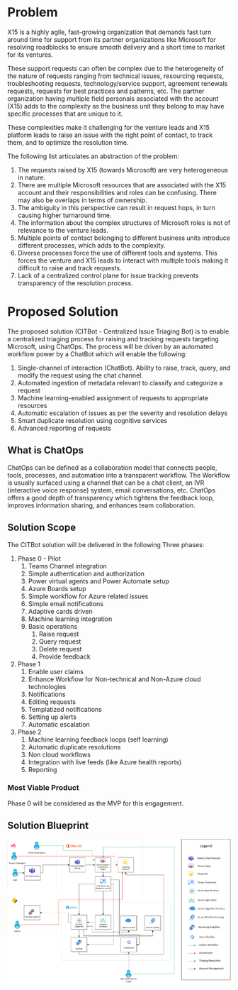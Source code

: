 # Problem 
X15 is a highly agile, fast-growing organization that demands fast turn around time for support from its partner organizations like Microsoft for resolving roadblocks to ensure smooth delivery and a short time to market for its ventures.

These support requests can often be complex due to the heterogeneity of the nature of requests ranging from technical issues, resourcing requests, troubleshooting requests, technology/service support, agreement renewals requests, requests for best practices and patterns, etc. The partner organization having multiple field personals associated with the account (X15) adds to the complexity as the business unit they belong to may have specific processes that are unique to it.

These complexities make it challenging for the venture leads and X15 platform leads to raise an issue with the right point of contact, to track them, and to optimize the resolution time.


The following list articulates an abstraction of the problem:
1. The requests raised by X15 (towards Microsoft) are very heterogeneous in nature.
1. There are multiple Microsoft resources that are associated with the X15 account and their responsibilities and roles can be confusing. There may also be overlaps in terms of ownership.
1. The ambiguity in this perspective can result in request hops, in turn causing higher turnaround time.
1. The information about the complex structures of Microsoft roles is not of relevance to the venture leads.
1. Multiple points of contact belonging to different business units introduce different processes, which adds to the complexity.
1. Diverse processes force the use of different tools and systems. This forces the venture and X15 leads to interact with multiple tools making it difficult to raise and track requests.
1. Lack of a centralized control plane for issue tracking prevents transparency of the resolution process.

# Proposed Solution
The proposed solution (CITBot - Centralized Issue Triaging Bot) is to enable a centralized triaging process for raising and tracking requests targeting Microsoft, using ChatOps. The process will be driven by an automated workflow power by a ChatBot which will enable the following:
1. Single-channel of interaction (ChatBot). Ability to raise, track, query, and modify the request using the chat channel.
1. Automated ingestion of metadata relevant to classify and categorize a request
1. Machine learning-enabled assignment of requests to appropriate resources
1. Automatic escalation of issues as per the severity and resolution delays
1. Smart duplicate resolution using cognitive services
1. Advanced reporting of requests

## What is ChatOps

ChatOps can be defined as a collaboration model that connects people, tools, processes, and automation into a transparent workflow. The Workflow is usually surfaced using a channel that can be a chat client, an IVR (interactive voice response) system, email conversations, etc. ChatOps offers a good depth of transparency which tightens the feedback loop, improves information sharing, and enhances team collaboration.

## Solution Scope
The CITBot solution will be delivered in the following Three phases:
1. Phase 0 - Pilot
   1. Teams Channel integration
   1. Simple authentication and authorization
   1. Power virtual agents and Power Automate setup
   1. Azure Boards setup
   1. Simple workflow for Azure related issues
   1. Simple email notifications 
   1. Adaptive cards driven 
   1. Machine learning integration
   1. Basic operations
      1. Raise request
      1. Query request
      1. Delete request
      1. Provide feedback
1. Phase 1
   1. Enable user claims
   1. Enhance Workflow for Non-technical and Non-Azure cloud technologies
   1. Notifications
   1. Editing requests
   1. Templatized notifications
   1. Setting up alerts 
   1. Automatic escalation
1. Phase 2
   1. Machine learning feedback loops (self learning)
   1. Automatic duplicate resolutions
   1. Non cloud workflows
   1. Integration with live feeds (like Azure health reports)
   1. Reporting 

### Most Viable Product
Phase 0 will be considered as the MVP for this engagement. 

## Solution Blueprint
![Image](/Images/CITBot.png)

